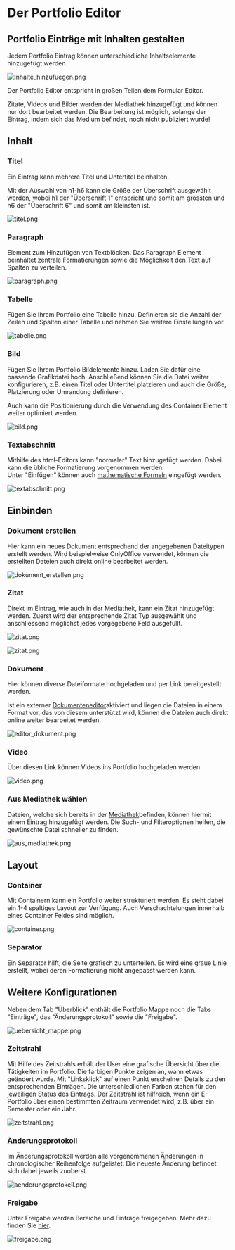 # Der Portfolio Editor

## Portfolio Einträge mit Inhalten gestalten

Jedem Portfolio Eintrag können unterschiedliche Inhaltselemente hinzugefügt
werden.

![inhalte_hinzufuegen.png](assets/porfolio_inhalt_hinzufuegen.jpg)

Der Portfolio Editor entspricht in großen Teilen dem Formular Editor.

Zitate, Videos und Bilder werden der Mediathek hinzugefügt und können nur dort
bearbeitet werden. Die Bearbeitung ist möglich, solange der Eintrag, indem
sich das Medium befindet, noch nicht publiziert wurde!

## Inhalt

### Titel

Ein Eintrag kann mehrere Titel und Untertitel beinhalten.

Mit der Auswahl von h1-h6 kann die Größe der Überschrift ausgewählt werden,
wobei h1 der "Überschrift 1" entspricht und somit am grössten und h6 der
"Überschrift 6" und somit am kleinsten ist.

![titel.png](assets/portfolio_titel.png)

### Paragraph

Element zum Hinzufügen von Textblöcken. Das Paragraph Element beinhaltet
zentrale Formatierungen sowie die Möglichkeit den Text auf Spalten zu
verteilen.

![paragraph.png](assets/Fragebogen_paragraph.png)

### Tabelle

Fügen Sie Ihrem Portfolio eine Tabelle hinzu. Definieren sie die Anzahl der
Zeilen und Spalten einer Tabelle und nehmen Sie weitere Einstellungen vor.

![tabelle.png](assets/portfolio_tabelle.png)

### Bild

Fügen Sie Ihrem Portfolio Bildelemente hinzu. Laden Sie dafür eine passende
Grafikdatei hoch. Anschließend können Sie die Datei weiter konfigurieren, z.B.
einen Titel oder Untertitel platzieren und auch die Größe, Platzierung oder
Umrandung definieren.

Auch kann die Positionierung durch die Verwendung des Container Element weiter
optimiert werden.

![bild.png](assets/portfolio_bild.png)

### Textabschnitt

Mithilfe des html-Editors kann "normaler" Text hinzugefügt werden. Dabei kann
die übliche Formatierung vorgenommen werden.  
Unter "Einfügen" können auch [mathematische
Formeln](../basic_concepts/Math_formula.de.md) eingefügt werden.

![textabschnitt.png](assets/portfolio_Textabschnitt.png)

## Einbinden

### Dokument erstellen

Hier kann ein neues Dokument entsprechend der angegebenen Dateitypen erstellt
werden. Wird beispielweise OnlyOffice verwendet, können die erstellten Dateien
auch direkt online bearbeitet werden.

![dokument_erstellen.png](assets/portfolio_Dokument_erstellen1.png)

### Zitat

Direkt im Eintrag, wie auch in der Mediathek, kann ein Zitat hinzugefügt
werden. Zuerst wird der entsprechende Zitat Typ ausgewählt und anschliessend
möglichst jedes vorgegebene Feld ausgefüllt.

![zitat.png](assets/pf_zitatbeispiel_DE.png)

![zitat.png](assets/pf_zitat_DE.png)

### Dokument

Hier können diverse Dateiformate hochgeladen und per Link bereitgestellt
werden.

Ist ein externer [Dokumenteneditor](../../manual_admin/administration/External_Tools_-_Administration.de.md)aktiviert und liegen die Dateien in einem Format vor, das von diesem unterstützt wird, können die Dateien auch direkt online weiter bearbeitet werden.

![editor_dokument.png](assets/portfolio_editor_Dokument.png)

### Video

Über diesen Link können Videos ins Portfolio hochgeladen werden.

![video.png](assets/portoflio_video.png)

### Aus Mediathek wählen

Dateien, welche sich bereits in der [Mediathek](Media_center.de.md)befinden,
können hiermit einem Eintrag hinzugefügt werden. Die Such- und Filteroptionen
helfen, die gewünschte Datei schneller zu finden.

![aus_mediathek.png](assets/pf_ausmediathekhinzufuegen_DE.png)

## Layout

### Container

Mit Containern kann ein Portfolio weiter strukturiert werden. Es steht dabei
ein 1-4 spaltiges Layout zur Verfügung. Auch Verschachtelungen innerhalb eines
Container Feldes sind möglich.

![container.png](assets/portfolio_container.png)

### Separator

Ein Separator hilft, die Seite grafisch zu unterteilen. Es wird eine graue
Linie erstellt, wobei deren Formatierung nicht angepasst werden kann.

## Weitere Konfigurationen

Neben dem Tab "Überblick" enthält die Portfolio Mappe noch die Tabs
"Einträge", das "Änderungsprotokoll" sowie die "Freigabe".

![uebersicht_mappe.png](assets/pf_uebersicht_mappe_DE.png)

### Zeitstrahl

Mit Hilfe des Zeitstrahls erhält der User eine grafische Übersicht über die
Tätigkeiten im Portfolio. Die farbigen Punkte zeigen an, wann etwas geändert
wurde. Mit "Linksklick" auf einen Punkt erscheinen Details zu den
entsprechenden Einträgen. Die unterschiedlichen Farben stehen für den
jeweiligen Status des Eintrags. Der Zeitstrahl ist hilfreich, wenn ein
E-Portfolio über einen bestimmten Zeitraum verwendet wird, z.B. über ein
Semester oder ein Jahr.

![zeitstrahl.png](assets/pf_timeline_DE.png)

### Änderungsprotokoll

Im Änderungsprotokoll werden alle vorgenommenen Änderungen in chronologischer
Reihenfolge aufgelistet. Die neueste Änderung befindet sich dabei jeweils
zuoberst.

![aenderungsprotokell.png](assets/pf_aenderungsprotokoll_DE.png)

### Freigabe

Unter Freigabe werden Bereiche und Einträge freigegeben. Mehr dazu finden Sie
[hier](../learningresources/Portfolio_task_and_assignment_Collecting_and_editing.de.md).

![freigabe.png](assets/portfolio_freigabe.png)
